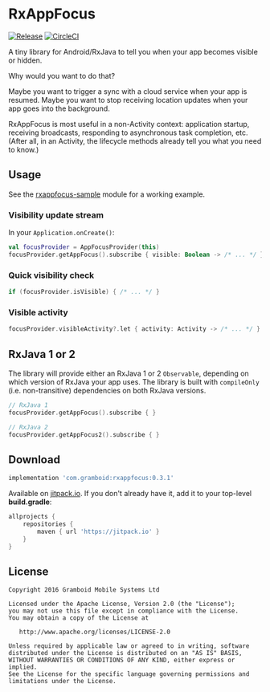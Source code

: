 # RxAppFocus

[![Release](https://jitpack.io/v/com.gramboid/RxAppFocus.svg)](https://jitpack.io/#com.gramboid/RxAppFocus)
[![CircleCI](https://circleci.com/gh/gramboid/RxAppFocus.svg?style=shield)](https://circleci.com/gh/gramboid/RxAppFocus)

A tiny library for Android/RxJava to tell you when your app becomes visible or hidden.

Why would you want to do that?

Maybe you want to trigger a sync with a cloud service when your app is resumed.
Maybe you want to stop receiving location updates when your app goes into the background.

RxAppFocus is most useful in a non-Activity context: application startup, receiving broadcasts, responding to asynchronous task completion, etc. (After all, in an Activity, the lifecycle methods already tell you what you need to know.)

## Usage

See the [rxappfocus-sample](https://github.com/gramboid/RxAppFocus/tree/master/rxappfocus-sample) module for a working example.

### Visibility update stream

In your `Application.onCreate()`:
```kotlin
val focusProvider = AppFocusProvider(this)
focusProvider.getAppFocus().subscribe { visible: Boolean -> /* ... */ }
```

### Quick visibility check

```kotlin
if (focusProvider.isVisible) { /* ... */ }
```

### Visible activity

```kotlin
focusProvider.visibleActivity?.let { activity: Activity -> /* ... */ }
```

## RxJava 1 or 2

The library will provide either an RxJava 1 or 2 `Observable`, depending on which version of RxJava your app uses. The library is built with `compileOnly` (i.e. non-transitive) dependencies on both RxJava versions.

```kotlin
// RxJava 1
focusProvider.getAppFocus().subscribe { }

// RxJava 2
focusProvider.getAppFocus2().subscribe { }
```

## Download

```gradle
implementation 'com.gramboid:rxappfocus:0.3.1' 
```

Available on [jitpack.io](https://jitpack.io/#gramboid/RxAppFocus). If you don't already have it, add it to your top-level **build.gradle**:

```gradle
allprojects {
    repositories {
        maven { url 'https://jitpack.io' }
    }
}
```

## License

    Copyright 2016 Gramboid Mobile Systems Ltd

    Licensed under the Apache License, Version 2.0 (the "License");
    you may not use this file except in compliance with the License.
    You may obtain a copy of the License at

       http://www.apache.org/licenses/LICENSE-2.0

    Unless required by applicable law or agreed to in writing, software
    distributed under the License is distributed on an "AS IS" BASIS,
    WITHOUT WARRANTIES OR CONDITIONS OF ANY KIND, either express or implied.
    See the License for the specific language governing permissions and
    limitations under the License.
    
